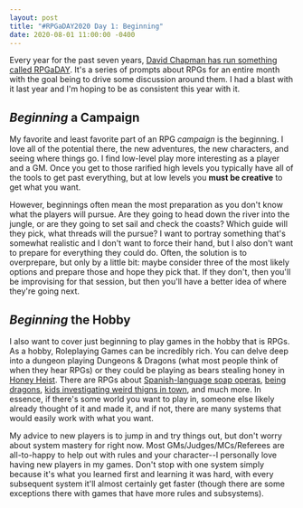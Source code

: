 ```yaml
---
layout: post
title: "#RPGaDAY2020 Day 1: Beginning"
date: 2020-08-01 11:00:00 -0400
---
```


Every year for the past seven years, [David Chapman has run something called RPGaDAY](https://www.autocratik.com/2020/06/announcing-rpgaday2020.html). It's a series of prompts about RPGs for an entire month with the goal being to drive some discussion around them. I had a blast with it last year and I'm hoping to be as consistent this year with it.

## _Beginning_ a Campaign

My favorite and least favorite part of an RPG _campaign_ is the beginning. I love all of the potential there, the new adventures, the new characters, and seeing where things go. I find low-level play more interesting as a player and a GM. Once you get to those rarified high levels you typically have all of the tools to get past everything, but at low levels you **must be creative** to get what you want.

However, beginnings often mean the most preparation as you don't know what the players will pursue. Are they going to head down the river into the jungle, or are they going to set sail and check the coasts? Which guide will they pick, what threads will the pursue? I want to portray something that's somewhat realistic and I don't want to force their hand, but I also don't want to prepare for everything they could do. Often, the solution is to overprepare, but only by a little bit: maybe consider three of the most likely options and prepare those and hope they pick that. If they don't, then you'll be improvising for that session, but then you'll have a better idea of where they're going next.

## _Beginning_ the Hobby

I also want to cover just beginning to play games in the hobby that is RPGs. As a hobby, Roleplaying Games can be incredibly rich. You can delve deep into a dungeon playing Dungeons & Dragons (what most people think of when they hear RPGs) or they could be playing as bears stealing honey in [Honey Heist](https://gshowitt.itch.io/honey-heist). There are RPGs about [Spanish-language soap operas](https://www.magpiegames.com/pasion/), [being dragons](https://www.magpiegames.com/epyllion/), [kids investigating weird thigns in town](https://frialigan.se/en/games/tales-from-the-loop/), and much more. In essence, if there's some world you want to play in, someone else likely already thought of it and made it, and if not, there are many systems that would easily work with what you want.

My advice to new players is to jump in and try things out, but don't worry about system mastery for right now. Most GMs/Judges/MCs/Referees are all-to-happy to help out with rules and your character--I personally love having new players in my games. Don't stop with one system simply because it's what you learned first and learning it was hard, with every subsequent system it'll almost certainly get faster (though there are some exceptions there with games that have more rules and subsystems).
